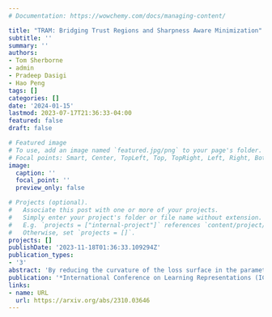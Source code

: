 ```yaml
---
# Documentation: https://wowchemy.com/docs/managing-content/

title: "TRAM: Bridging Trust Regions and Sharpness Aware Minimization"
subtitle: ''
summary: ''
authors:
- Tom Sherborne
- admin
- Pradeep Dasigi
- Hao Peng
tags: []
categories: []
date: '2024-01-15'
lastmod: 2023-07-17T21:36:33-04:00
featured: false
draft: false

# Featured image
# To use, add an image named `featured.jpg/png` to your page's folder.
# Focal points: Smart, Center, TopLeft, Top, TopRight, Left, Right, BottomLeft, Bottom, BottomRight.
image:
  caption: ''
  focal_point: ''
  preview_only: false

# Projects (optional).
#   Associate this post with one or more of your projects.
#   Simply enter your project's folder or file name without extension.
#   E.g. `projects = ["internal-project"]` references `content/project/deep-learning/index.md`.
#   Otherwise, set `projects = []`.
projects: []
publishDate: '2023-11-18T01:36:33.109294Z'
publication_types:
- '3'
abstract: 'By reducing the curvature of the loss surface in the parameter space, Sharpness-aware minimization (SAM) yields widespread robustness improvement under domain transfer. Instead of focusing on parameters, however, this work considers the transferability of representations as the optimization target for out-of-domain generalization in a fine-tuning setup. To encourage the retention of transferable representations, we consider trust region-based fine-tuning methods, which exploit task-specific skills without forgetting task-agnostic representations from pre-training. We unify parameter- and representation-space smoothing approaches by using trust region bounds to inform SAM-style regularizers on both of these optimization surfaces. We propose Trust Region Aware Minimization (TRAM), a fine-tuning algorithm that optimizes for flat minima and smooth, informative representations without forgetting pre-trained structure. We find that TRAM outperforms both sharpness-aware and trust region-based optimization methods on cross-domain language modeling and cross-lingual transfer, where robustness to domain transfer and representation generality are critical for success. TRAM establishes a new standard in training generalizable models with minimal additional computation.'
publication: '*International Conference on Learning Representations (ICLR)*'
links:
- name: URL
  url: https://arxiv.org/abs/2310.03646
---
```

